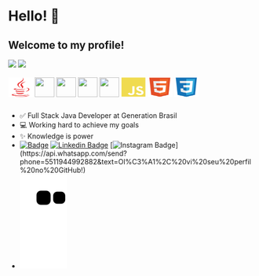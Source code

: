 # Hello! 👋
## Welcome to my profile! 
<div>
<img height="165em" src="https://github-readme-stats.vercel.app/api?username=FELIPECOXTA&show_icons=true&theme=highcontrast"/> 
<img height="165em" src="https://github-readme-stats.vercel.app/api/top-langs/?username=FELIPECOXTA&layout=compact&theme=highcontrast">
</div> 
 
<div style="display: inline_block"><br>
 <img align="center" alt="Ana-Js" height="40" width="50" src="https://raw.githubusercontent.com/devicons/devicon/master/icons/java/java-plain.svg">
    <img align="center" height="40" width="40" src="https://user-images.githubusercontent.com/33158051/103925017-e7673b80-50e4-11eb-9379-ceb82e3f382c.png">
    <img align="center" height="40" width="40" src="https://e7.pngegg.com/pngimages/747/798/png-clipart-mysql-logo-mysql-database-web-development-computer-software-dolphin-marine-mammal-animals-thumbnail.png">
      <img align="center" height="40" width="40" src="https://cdn.iconscout.com/icon/free/png-512/typescript-1174965.png">
    <img align="center" height="40" width="40" src="https://e7.pngegg.com/pngimages/620/322/png-clipart-angularjs-ruby-on-rails-typescript-web-application-icon-hacker-angle-triangle-thumbnail.png">
  <img align="center" height="40" width="50" src="https://raw.githubusercontent.com/devicons/devicon/master/icons/javascript/javascript-plain.svg">
  <img align="center" height="40" width="50" src="https://raw.githubusercontent.com/devicons/devicon/master/icons/html5/html5-original.svg">
  <img align="center" height="40" width="50" src="https://raw.githubusercontent.com/devicons/devicon/master/icons/css3/css3-original.svg">
</div>

##

- ✅ Full Stack Java Developer at Generation Brasil
- 💻 Working hard to achieve my goals
- ✨ Knowledge is power
- [![Badge](https://img.shields.io/badge/-Linkedin-blue?style=flat-square&labelColor=blue&logo=Linkedin&logoColor=white&link=https://www.linkedin.com/felipecoxta/)](https://www.linkedin.com/in/felipecoxta/) [![Linkedin Badge](https://img.shields.io/badge/-Instagram-violet?style=flat-square&labelColor=violet&logo=instagram&logoColor=white&link=https://www.instagram.com/felipecoxta/)](https://www.instagram.com/felipecoxta/) [![Instagram Badge](https://img.shields.io/badge/-WhatsApp-green?style=flat-square&labelColor=green&logo=whatsapp&logoColor=white&link=https://api.whatsapp.com/send?phone=5511985143481&text=Ol%C3%A1%2C%20vi%20seu%20perfil%20no%20GitHub!)](https://api.whatsapp.com/send?phone=5511944992882&text=Ol%C3%A1%2C%20vi%20seu%20perfil%20no%20GitHub!)
- ![Snake animation](https://github.com/rafaballerini/rafaballerini/blob/output/github-contribution-grid-snake.svg)
 
</div>
